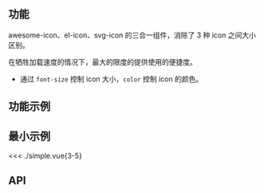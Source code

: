 ## 功能

awesome-icon、el-icon、svg-icon 的三合一组件，消除了 3 种 icon 之间大小区别。

在牺牲加载速度的情况下，最大的限度的提供使用的便捷度。
- 通过 `font-size` 控制 icon 大小，`color` 控制 icon 的颜色。


## 功能示例

<Example />

## 最小示例

<<< ./simple.vue{3-5}

## API

<Usage />

<script setup>
import Example from "./example.vue";
import Usage from "./usage.vue";
</script>